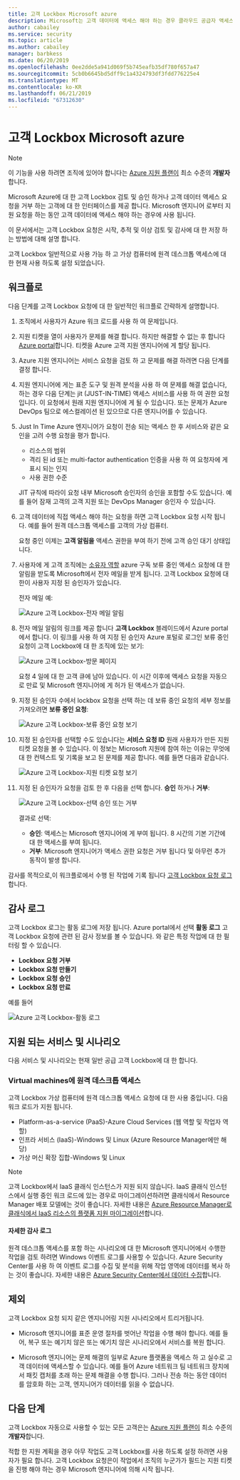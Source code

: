 ```yaml
---
title: 고객 Lockbox Microsoft azure
description: Microsoft는 고객 데이터에 액세스 해야 하는 경우 클라우드 공급자 액세스 제어를 제공 하는 Microsoft Azure에 대 한 고객 Lockbox의 기술 개요입니다.
author: cabailey
ms.service: security
ms.topic: article
ms.author: cabailey
manager: barbkess
ms.date: 06/20/2019
ms.openlocfilehash: 0ee2dde5a941d069f5b745eafb35df780f657a47
ms.sourcegitcommit: 5cb0b6645bd5dff9c1a4324793df3fdd776225e4
ms.translationtype: MT
ms.contentlocale: ko-KR
ms.lasthandoff: 06/21/2019
ms.locfileid: "67312630"
---
```

# <a name="customer-lockbox-for-microsoft-azure"></a>고객 Lockbox Microsoft azure

> [!NOTE]
> 이 기능을 사용 하려면 조직에 있어야 합니다는 [Azure 지원 플랜이](https://azure.microsoft.com/support/plans/) 최소 수준의 **개발자**합니다.

Microsoft Azure에 대 한 고객 Lockbox 검토 및 승인 하거나 고객 데이터 액세스 요청을 거부 하는 고객에 대 한 인터페이스를 제공 합니다. Microsoft 엔지니어 로부터 지원 요청을 하는 동안 고객 데이터에 액세스 해야 하는 경우에 사용 됩니다.

이 문서에서는 고객 Lockbox 요청은 시작, 추적 및 이상 검토 및 감사에 대 한 저장 하는 방법에 대해 설명 합니다.

고객 Lockbox 일반적으로 사용 가능 하 고 가상 컴퓨터에 원격 데스크톱 액세스에 대 한 현재 사용 하도록 설정 되었습니다.

## <a name="workflow"></a>워크플로

다음 단계를 고객 Lockbox 요청에 대 한 일반적인 워크플로 간략하게 설명합니다.

1. 조직에서 사용자가 Azure 워크 로드를 사용 하 여 문제입니다.

2. 지원 티켓을 열이 사용자가 문제를 해결 합니다. 하지만 해결할 수 없는 후 합니다 [Azure portal](https://ms.portal.azure.com/signin/index/?feature.settingsportalinstance=mpac)합니다. 티켓을 Azure 고객 지원 엔지니어에 게 할당 됩니다.

3. Azure 지원 엔지니어는 서비스 요청을 검토 하 고 문제를 해결 하려면 다음 단계를 결정 합니다.

4. 지원 엔지니어에 게는 표준 도구 및 원격 분석을 사용 하 여 문제를 해결 없습니다, 하는 경우 다음 단계는 jit (JUST-IN-TIME) 액세스 서비스를 사용 하 여 권한 요청입니다. 이 요청에서 원래 지원 엔지니어에 게 될 수 있습니다. 또는 문제가 Azure DevOps 팀으로 에스컬레이션 된 있으므로 다른 엔지니어를 수 있습니다.

5. Just In Time Azure 엔지니어가 요청이 전송 되는 액세스 한 후 서비스와 같은 요인을 고려 수행 요청을 평가 합니다.
    - 리소스의 범위
    - 격리 된 id 또는 multi-factor authentication 인증을 사용 하 여 요청자에 게 표시 되는 인지
    - 사용 권한 수준
    
    JIT 규칙에 따라이 요청 내부 Microsoft 승인자의 승인을 포함할 수도 있습니다. 예를 들어 잠재 고객의 고객 지원 또는 DevOps Manager 승인자 수 있습니다.

6. 고객 데이터에 직접 액세스 해야 하는 요청을 하면 고객 Lockbox 요청 시작 됩니다. 예를 들어 원격 데스크톱 액세스를 고객의 가상 컴퓨터.
    
    요청 중인 이제는 **고객 알림을** 액세스 권한을 부여 하기 전에 고객 승인 대기 상태입니다.

7. 사용자에 게 고객 조직에는 [소유자 역할](../role-based-access-control/rbac-and-directory-admin-roles.md#azure-rbac-roles) azure 구독 보류 중인 액세스 요청에 대 한 알림을 받도록 Microsoft에서 전자 메일을 받게 됩니다. 고객 Lockbox 요청에 대 한이 사용자 지정 된 승인자가 있습니다.
    
    전자 메일 예:
    
    ![Azure 고객 Lockbox-전자 메일 알림](./media/azure-customer-lockbox/customer-lockbox-email-notification.png)

8. 전자 메일 알림의 링크를 제공 합니다 **고객 Lockbox** 블레이드에서 Azure portal에서 합니다. 이 링크를 사용 하 여 지정 된 승인자 Azure 포털로 로그인 보류 중인 요청이 고객 Lockbox에 대 한 조직에 있는 보기:
    
    ![Azure 고객 Lockbox-방문 페이지](./media/azure-customer-lockbox/customer-lockbox-landing-page.png)
    
   요청 4 일에 대 한 고객 큐에 남아 있습니다. 이 시간 이후에 액세스 요청을 자동으로 만료 및 Microsoft 엔지니어에 게 허가 된 액세스가 없습니다.

9. 지정 된 승인자 수에서 lockbox 요청을 선택 하는 데 보류 중인 요청의 세부 정보를 가져오려면 **보류 중인 요청**:
    
    ![Azure 고객 Lockbox-보류 중인 요청 보기](./media/azure-customer-lockbox/customer-lockbox-pending-requests.png)

10. 지정 된 승인자를 선택할 수도 있습니다는 **서비스 요청 ID** 원래 사용자가 만든 지원 티켓 요청을 볼 수 있습니다. 이 정보는 Microsoft 지원에 참여 하는 이유는 무엇에 대 한 컨텍스트 및 기록을 보고 된 문제를 제공 합니다. 예를 들면 다음과 같습니다.
    
    ![Azure 고객 Lockbox-지원 티켓 요청 보기](./media/azure-customer-lockbox/customer-lockbox-support-ticket.png)

11. 지정 된 승인자가 요청을 검토 한 후 다음을 선택 합니다. **승인** 하거나 **거부**:
    
    ![Azure 고객 Lockbox-선택 승인 또는 거부](./media/azure-customer-lockbox/customer-lockbox-approval.png)
    
    결과로 선택:
    - **승인**:  액세스는 Microsoft 엔지니어에 게 부여 됩니다. 8 시간의 기본 기간에 대 한 액세스를 부여 됩니다.
    - **거부**: Microsoft 엔지니어가 액세스 권한 요청은 거부 됩니다 및 아무런 추가 동작이 발생 합니다.

감사를 목적으로,이 워크플로에서 수행 된 작업에 기록 됩니다 [고객 Lockbox 요청 로그](#auditing-logs)합니다.

## <a name="auditing-logs"></a>감사 로그

고객 Lockbox 로그는 활동 로그에 저장 됩니다. Azure portal에서 선택 **활동 로그** 고객 Lockbox 요청에 관련 된 감사 정보를 볼 수 있습니다. 와 같은 특정 작업에 대 한 필터링 할 수 있습니다.
- **Lockbox 요청 거부**
- **Lockbox 요청 만들기**
- **Lockbox 요청 승인**
- **Lockbox 요청 만료**

예를 들어

![Azure 고객 Lockbox-활동 로그](./media/azure-customer-lockbox/customer-lockbox-activitylogs.png)

## <a name="supported-services-and-scenarios"></a>지원 되는 서비스 및 시나리오

다음 서비스 및 시나리오는 현재 일반 공급 고객 Lockbox에 대 한 합니다.

### <a name="remote-desktop-access-to-virtual-machines"></a>Virtual machines에 원격 데스크톱 액세스

고객 Lockbox 가상 컴퓨터에 원격 데스크톱 액세스 요청에 대 한 사용 중입니다. 다음 워크 로드가 지원 됩니다.
- Platform-as-a-service (PaaS)-Azure Cloud Services (웹 역할 및 작업자 역할)
- 인프라 서비스 (IaaS)-Windows 및 Linux (Azure Resource Manager에만 해당)
- 가상 머신 확장 집합-Windows 및 Linux

> [!NOTE]
> 고객 Lockbox에서 IaaS 클래식 인스턴스가 지원 되지 않습니다. IaaS 클래식 인스턴스에서 실행 중인 워크 로드에 있는 경우로 마이그레이션하려면 클래식에서 Resource Manager 배포 모델에는 것이 좋습니다. 자세한 내용은 [Azure Resource Manager로 클래식에서 IaaS 리소스의 플랫폼 지원 마이그레이션](../virtual-machines/windows/migration-classic-resource-manager-overview.md)합니다.

#### <a name="detailed-audit-logs"></a>자세한 감사 로그

원격 데스크톱 액세스를 포함 하는 시나리오에 대 한 Microsoft 엔지니어에서 수행한 작업을 검토 하려면 Windows 이벤트 로그를 사용할 수 있습니다. Azure Security Center를 사용 하 여 이벤트 로그를 수집 및 분석을 위해 작업 영역에 데이터를 복사 하는 것이 좋습니다. 자세한 내용은 [Azure Security Center에서 데이터 수집](../security-center/security-center-enable-data-collection.md)합니다.

## <a name="exclusions"></a>제외

고객 Lockbox 요청 되지 같은 엔지니어링 지원 시나리오에서 트리거됩니다.

- Microsoft 엔지니어를 표준 운영 절차를 벗어난 작업을 수행 해야 합니다. 예를 들어, 복구 또는 예기치 않은 또는 예기치 않은 시나리오에서 서비스를 복원 합니다.

- Microsoft 엔지니어는 문제 해결의 일부로 Azure 플랫폼을 액세스 하 고 실수로 고객 데이터에 액세스할 수 있습니다. 예를 들어 Azure 네트워크 팀 네트워크 장치에서 패킷 캡처를 초래 하는 문제 해결을 수행 합니다. 그러나 전송 하는 동안 데이터를 암호화 하는 고객, 엔지니어가 데이터를 읽을 수 없습니다.

## <a name="next-steps"></a>다음 단계

고객 Lockbox 자동으로 사용할 수 있는 모든 고객은는 [Azure 지원 플랜이](https://azure.microsoft.com/support/plans/) 최소 수준의 **개발자**합니다.

적합 한 지원 계획을 경우 아무 작업도 고객 Lockbox를 사용 하도록 설정 하려면 사용자가 필요 합니다. 고객 Lockbox 요청은이 작업에서 조직의 누군가가 필드는 지원 티켓을 진행 해야 하는 경우 Microsoft 엔지니어에 의해 시작 됩니다.
